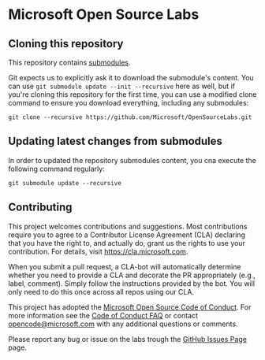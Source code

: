 # Microsoft Open Source Labs

## Cloning this repository

This repository contains [submodules](https://github.com/blog/2104-working-with-submodules).

Git expects us to explicitly ask it to download the submodule's content. You can use `git submodule update --init --recursive` here as well, but if you're cloning this repository for the first time, you can use a modified clone command to ensure you download everything, including any submodules:

```
git clone --recursive https://github.com/Microsoft/OpenSourceLabs.git
```

## Updating latest changes from submodules

In order to updated the repository submodules content, you cna execute the following command regularly:

```
git submodule update --recursive
```

## Contributing

This project welcomes contributions and suggestions.  Most contributions require you to agree to a
Contributor License Agreement (CLA) declaring that you have the right to, and actually do, grant us
the rights to use your contribution. For details, visit https://cla.microsoft.com.

When you submit a pull request, a CLA-bot will automatically determine whether you need to provide
a CLA and decorate the PR appropriately (e.g., label, comment). Simply follow the instructions
provided by the bot. You will only need to do this once across all repos using our CLA.

This project has adopted the [Microsoft Open Source Code of Conduct](https://opensource.microsoft.com/codeofconduct/).
For more information see the [Code of Conduct FAQ](https://opensource.microsoft.com/codeofconduct/faq/) or
contact [opencode@microsoft.com](mailto:opencode@microsoft.com) with any additional questions or comments.

Please report any bug or issue on the labs trough the [GitHub Issues Page](https://github.com/Microsoft/OpenSourceLabs/issues) page.